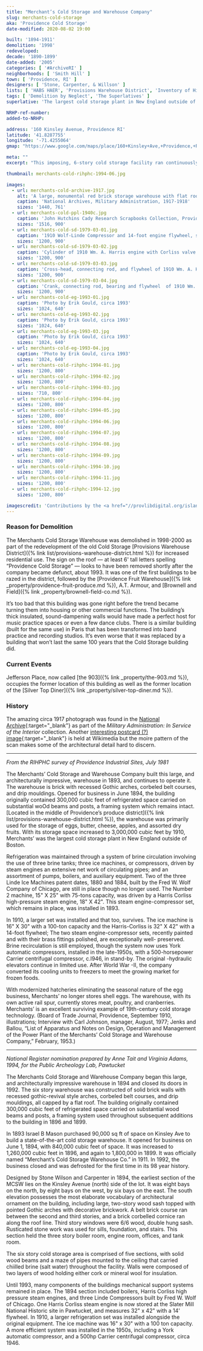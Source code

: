 ```yaml
---
title: "Merchant’s Cold Storage and Warehouse Company"
slug: merchants-cold-storage
aka: 'Providence Cold Storage'
date-modified: 2020-08-02 19:00

built: '1894-1911'
demolition: '1998'
redeveloped: 
decade: '1890-1899'
date-added: '2005'
categories: [ '#ArchiveRI' ]
neighborhoods: [ 'Smith Hill' ]
town: [ 'Providence, RI' ]
designers: [ 'Stone, Carpenter, & Willson' ]
lists: [ 'HABS HAER', 'Provisions Warehouse District', 'Inventory of Historic Engineering & Industrial Sites 1978' ]
tags: [ 'Demolition by Neglect', 'The Superlatives' ]
superlative: 'The largest cold storage plant in New England outside of Boston with nearly 3 million cubic feet of storage by 1910'

NRHP-ref-number:
added-to-NRHP:

address: '160 Kinsley Avenue, Providence RI'
latitude: '41.8287755'
longitude: '-71.4255064'
gmap: "https://www.google.com/maps/place/160+Kinsley+Ave,+Providence,+RI+02908/@41.8287755,-71.4255064,17z/data=!3m1!4b1!4m5!3m4!1s0x89e4450f2606c039:0x1658ce4ce4095854!8m2!3d41.8287755!4d-71.4233177"

meta: ""
excerpt: "This imposing, 6-story cold storage facility ran continuously for 98 years. It fell to the wrecking ball before converting these buildings became the cool thing to do"

thumbnail: merchants-cold-rihphc-1994-06.jpg

images:
  - url: merchants-cold-archive-1917.jpg
    alt: 'A large, monumental red brick storage warehouse with flat roof. Architectural details include brick corbels, half-round arched window openings, and drip mouldings. Windows are small but the design looks more open. The entire building was refridgerated using chilled salt water curculating in large pipes throughout.'
    caption: 'National Archives, Military Administration, 1917-1918'
    sizes: '1440, 761'
  - url: merchants-cold-ppl-1940c.jpg
    caption: 'John Hutchins Cady Research Scrapbooks Collection, Providence Public Library, circa 1940 (guess)'
    sizes: '1516, 900'
  - url: merchants-cold-sd-1979-03-01.jpg
    caption: '1910 Wolf-Linde Compressor and 14-foot engine flywheel, side view — Steve Dunwell, Photographer, March 1979'
    sizes: '1200, 900'
  - url: merchants-cold-sd-1979-03-02.jpg
    caption: 'Cylinder of 1910 Wm. A. Harris engine with Corliss valve gear — Steve Dunwell, Photographer, March 1979'
    sizes: '1200, 900'
  - url: merchants-cold-sd-1979-03-03.jpg
    caption: 'Cross-head, connecting rod, and flywheel of 1910 Wm. A. Harris engine — Steve Dunwell, Photographer, March 1979'
    sizes: '1200, 900'
  - url: merchants-cold-sd-1979-03-04.jpg
    caption: 'Crank, connecting rod, bearing and flywheel  of 1910 Wm. A. Harris engine — Steve Dunwell, Photographer, March 1979'
    sizes: '1200, 900'
  - url: merchants-cold-eg-1993-01.jpg
    caption: 'Photo by Erik Gould, circa 1993'
    sizes: '1024, 640'
  - url: merchants-cold-eg-1993-02.jpg
    caption: 'Photo by Erik Gould, circa 1993'
    sizes: '1024, 640'
  - url: merchants-cold-eg-1993-03.jpg
    caption: 'Photo by Erik Gould, circa 1993'
    sizes: '1024, 640'
  - url: merchants-cold-eg-1993-04.jpg
    caption: 'Photo by Erik Gould, circa 1993'
    sizes: '1024, 640'
  - url: merchants-cold-rihphc-1994-01.jpg
    sizes: '1200, 800'
  - url: merchants-cold-rihphc-1994-02.jpg
    sizes: '1200, 800'
  - url: merchants-cold-rihphc-1994-03.jpg
    sizes: '710, 800'
  - url: merchants-cold-rihphc-1994-04.jpg
    sizes: '1200, 800'
  - url: merchants-cold-rihphc-1994-05.jpg
    sizes: '1200, 800'
  - url: merchants-cold-rihphc-1994-06.jpg
    sizes: '1200, 800'
  - url: merchants-cold-rihphc-1994-07.jpg
    sizes: '1200, 800'
  - url: merchants-cold-rihphc-1994-08.jpg
    sizes: '1200, 800'
  - url: merchants-cold-rihphc-1994-09.jpg
    sizes: '1200, 800'
  - url: merchants-cold-rihphc-1994-10.jpg
    sizes: '1200, 800'
  - url: merchants-cold-rihphc-1994-11.jpg
    sizes: '1200, 800'
  - url: merchants-cold-rihphc-1994-12.jpg
    sizes: '1200, 800'

imagescredit: 'Contributions by the <a href="//provlibdigital.org/islandora/object/islandora%3A036-03" target="_blank">John Hutchins Cady Research Scrapbooks Collection</a> at the Providence Public Library, Steve Dunwell, Virginia Adams & Anne Tait, and Erik Gould'
---
```


### Reason for Demolition

The Merchants Cold Storage Warehouse was demolished in 1998-2000 as part of the redevelopment of the old Cold Storage [Provisions Warehouse District]({% link list/provisions-warehouse-district.html %}) for increased residential use. The sign on the roof — at least 6' tall letters spelling “Providence Cold Storage” — looks to have been removed shortly after the company became defunct, about 1993. It was one of the first buildings to be razed in the district, followed by the [Providence Fruit Warehouse]({% link _property/providence-fruit-produce.md %}), A.T. Armour, and [Brownell and Field]({% link _property/brownell-field-co.md %}). 

It’s too bad that this building was gone right before the trend became turning them into housing or other commercial functions. The building’s thick insulated, sound-dampening walls would have made a perfect host for music practice spaces or even a few dance clubs. There is a similar building (built for the same use) in Paris that has been transformed into band practice and recording studios. It’s even worse that it was replaced by a building that won’t last the same 100 years that the Cold Storage building did.


### Current Events

Jefferson Place, now called [the 903]({% link _property/the-903.md %}), occupies the former location of this building as well as the former location of the [Silver Top Diner]({% link _property/silver-top-diner.md %}). 


### History

The amazing circa 1917 photograph was found in the [National Archive](//catalog.archives.gov/id/45500854){:target="_blank"} as part of the _Military Administration: In Service of the Interior_ collection. Another [interesting postcard (?) image](//commons.wikimedia.org/wiki/File:Merchants%27_Freezing_and_Cold_Storage_Company,_Providence,_Rhode_Island.jpg){:target="_blank"} is held at Wikimedia but the moire pattern of the scan makes some of the architectural detail hard to discern. 

***

_From the RIHPHC survey of Providence Industrial Sites, July 1981_

The Merchants’ Cold Storage and Warehouse Company built this large, and architecturally impressive, warehouse in 1893, and continues to operate it. The warehouse is brick with recessed Gothic arches, corbeled belt courses, and drip mouldings. Opened for business in June 1894, the building originally contained 300,000 cubic feet of refrigerated space carried on substantial woOd beams and posts, a framing system which remains intact. [Located in the middle of Providence’s produce district]({% link list/provisions-warehouse-district.html %}), the warehouse was primarily used for the storage of eggs, butter, cheese, apples, and assorted dry fruits. With its storage space increased to 3,000,000 cubic feet by 1910, Merchants’ was the largest cold storage plant in New England outside of Boston. 

Refrigeration was maintained through a system of brine circulation involving the use of three brine tanks; three ice machines, or compressors, driven by steam engines an extensive net work of circulating pipes; and an assortment of pumps, boilers, and auxiliary equipment. Two of the three Linde Ice Machines patent dates, 1880 and 1884, built by the Fred W. Wolf Company of Chicago, are still in place though no longer used. The Number 2 machine, 15" X 25" with 75-tons capacity, was driven by a Harris Corliss high-pressure steam engine, 18" X 42". This steam engine-compressor set, which remains in place, was installed in 1893. 

In 1910, a larger set was installed and that too, survives. The ice machine is 16" X 30" with a 100-ton capacity and the Harris-Corliss is 32" X 42" with a 14-foot flywheel; The two steam engine-compressor sets, recently painted and with their brass fittings polished, are exceptionally well- preserved. Brine recirculation is still employed, though the system now uses York automatic compressors, installed in the late-1950s, with a 500-horsepower Carrier centrifugal compressor, c.l946, in stand-by. The original -hydraulic elevators continue in limited use. After World War -II, the company converted its cooling units to freezers to meet the growing market for frozen foods. 

With modernized hatcheries eliminating the seasonal nature of the egg business, Merchants’ no longer stores shell eggs. The warehouse, with its own active rail spur, currently stores meat, poultry, and cranberries. Merchants’ is an excellent surviving example of 19th-century cold storage technology. (Board of Trade Journal, Providence, September 1910, illustrations; Interview with Carl Johnson, manager, August, 1977; Jenks and Ballou, “List of Apparatus and Notes on Design, Operation and Management of the Power Plant of the Merchants’ Cold Storage and Warehouse Company,” February, 1953.)

***

_National Register nomination prepared by Anne Tait and Virginia Adams, 1994, for the Public Archeology Lab, Pawtucket_

The Merchants Cold Storage and Warehouse Company began this large, and architecturally impressive warehouse in 1894 and closed its doors in 1992. The six story warehouse was constructed of solid brick walls with recessed gothic-revival style arches, corbeled belt courses, and drip mouldings, all capped by a flat roof. The building originally contained 300,000 cubic feet of refrigerated space carried on substantial wood beams and posts, a framing system used throughout subsequent additions to the building in 1896 and 1899.

In 1893 Israel B Mason purchased 90,000 sq ft of space on Kinsley Ave to build a state-of-the-art cold storage warehouse. It opened for business on June 1, 1894, with 840,000 cubic feet of space. It was increased to 1,260,000 cubic feet in 1896, and again to 1,800,000 in 1899. It was officially named “Merchant’s Cold Storage Warehouse Co.” in 1911. In 1992, the business closed and was defrosted for the first time in its 98 year history.

Designed by Stone Wilson and Carpenter in 1894, the earliest section of the MCSW lies on the Kinsley Avenue (north) side of the lot. It was eight bays on the north, by eight bays on the west, by six bays on the east. The south elevation possesses the most elaborate vocabulary of architectural ornament on the building, including large, two-story wood sash topped with pointed Gothic arches with decorative brickwork. A belt brick course ran between the second and third stories, and a brick corbelled cornice ran along the roof line. Third story windows were 6/6 wood, double hung sash. Rusticated stone work was used for sills, foundation, and stairs. This section held the three story boiler room, engine room, offices, and tank room.

The six story cold storage area is comprised of five sections, with solid wood beams and a maze of pipes mounted to the ceiling that carried chiilled brine (salt water) throughout the facility. Walls were composed of two layers of wood holding either cork or mineral wool for insulation.

Until 1993, many components of the buildings mechanical support systems remained in place. The 1894 section included boilers, Harris Corliss high pressure steam engines, and three Linde Compressors built by Fred W. Wolf of Chicago. One Harris Corliss steam engine is now stored at the Slater Mill National Historic site in Pawtucket, and measures 32" x 42" with a 14' flywheel. In 1910, a larger refrigeration set was installed alongside the original equipment. The ice machine was 16" x 30" with a 100 ton capacity. A more efficient system was installed in the 1950s, including a York automatic compressor, and a 500hp Carrier centrifugal compressor, circa 1946.
